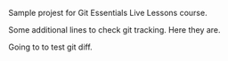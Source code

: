 Sample projest for Git Essentials Live Lessons course.

Some additional lines to check git tracking.
Here they are.

Going to to test git diff.
